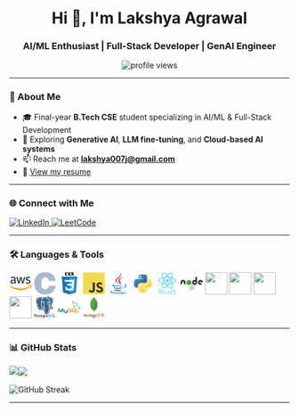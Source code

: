 <h1 align="center">Hi 👋, I'm Lakshya Agrawal</h1>
<h3 align="center">AI/ML Enthusiast | Full-Stack Developer | GenAI Engineer</h3>

<p align="center">
  <img src="https://komarev.com/ghpvc/?username=exoexo-1&label=Profile%20Views&color=0e75b6&style=flat" alt="profile views" />
</p>

---

### 📌 About Me
- 🎓 Final-year **B.Tech CSE** student specializing in AI/ML & Full-Stack Development  
- 🌱 Exploring **Generative AI**, **LLM fine-tuning**, and **Cloud-based AI systems**  
- 📫 Reach me at **lakshya007j@gmail.com**  
- 📄 [View my resume]([https://drive.google.com/file/d/1BSKc4rE43H2bFiFybwmCtCZmxHg8_rUS/view?usp=drive_link])

---

### 🌐 Connect with Me
<p align="left">
  <a href="https://linkedin.com/in/lakshya-agrawal-356892" target="_blank">
    <img src="https://raw.githubusercontent.com/rahuldkjain/github-profile-readme-generator/master/src/images/icons/Social/linked-in-alt.svg" alt="LinkedIn" height="30" width="40" />
  </a>
  <a href="https://www.leetcode.com/exo098" target="_blank">
    <img src="https://raw.githubusercontent.com/rahuldkjain/github-profile-readme-generator/master/src/images/icons/Social/leet-code.svg" alt="LeetCode" height="30" width="40" />
  </a>
</p>

---

### 🛠 Languages & Tools
<p align="left"> 
  <a href="https://aws.amazon.com"><img src="https://raw.githubusercontent.com/devicons/devicon/master/icons/amazonwebservices/amazonwebservices-original-wordmark.svg" width="40" height="40"/></a>
  <a href="https://www.cprogramming.com/"><img src="https://raw.githubusercontent.com/devicons/devicon/master/icons/c/c-original.svg" width="40" height="40"/></a>
  <a href="https://www.w3schools.com/css/"><img src="https://raw.githubusercontent.com/devicons/devicon/master/icons/css3/css3-original-wordmark.svg" width="40" height="40"/></a>
  <a href="https://developer.mozilla.org/en-US/docs/Web/JavaScript"><img src="https://raw.githubusercontent.com/devicons/devicon/master/icons/javascript/javascript-original.svg" width="40" height="40"/></a>
  <a href="https://www.java.com"><img src="https://raw.githubusercontent.com/devicons/devicon/master/icons/java/java-original.svg" width="40" height="40"/></a>
  <a href="https://www.python.org"><img src="https://raw.githubusercontent.com/devicons/devicon/master/icons/python/python-original.svg" width="40" height="40"/></a>
  <a href="https://reactjs.org/"><img src="https://raw.githubusercontent.com/devicons/devicon/master/icons/react/react-original-wordmark.svg" width="40" height="40"/></a>
  <a href="https://nodejs.org"><img src="https://raw.githubusercontent.com/devicons/devicon/master/icons/nodejs/nodejs-original-wordmark.svg" width="40" height="40"/></a>
  <a href="https://spring.io/"><img src="https://www.vectorlogo.zone/logos/springio/springio-icon.svg" width="40" height="40"/></a>
  <a href="https://www.tensorflow.org"><img src="https://www.vectorlogo.zone/logos/tensorflow/tensorflow-icon.svg" width="40" height="40"/></a>
  <a href="https://pytorch.org/"><img src="https://www.vectorlogo.zone/logos/pytorch/pytorch-icon.svg" width="40" height="40"/></a>
  <a href="https://opencv.org/"><img src="https://www.vectorlogo.zone/logos/opencv/opencv-icon.svg" width="40" height="40"/></a>
  <a href="https://www.postgresql.org"><img src="https://raw.githubusercontent.com/devicons/devicon/master/icons/postgresql/postgresql-original-wordmark.svg" width="40" height="40"/></a>
  <a href="https://www.mysql.com/"><img src="https://raw.githubusercontent.com/devicons/devicon/master/icons/mysql/mysql-original-wordmark.svg" width="40" height="40"/></a>
  <a href="https://www.mongodb.com/"><img src="https://raw.githubusercontent.com/devicons/devicon/master/icons/mongodb/mongodb-original-wordmark.svg" width="40" height="40"/></a>
</p>

---

### 📊 GitHub Stats

<p>
  <img align="left" src="https://github-readme-stats.vercel.app/api/top-langs?username=exoexo-1&show_icons=true&locale=en&layout=compact&theme=radical&cache_seconds=1800" />
</p>

<p>
  <img align="center" src="https://github-readme-stats.vercel.app/api?username=exoexo-1&show_icons=true&locale=en&theme=radical&cache_seconds=1800" />
</p>


<p>
  <!-- Streak Stats -->
  <img align="center" src="https://github-readme-streak-stats.herokuapp.com/?user=exoexo-1&theme=radical" alt="GitHub Streak" />
</p>


---
